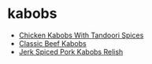 # kabobs

 * [Chicken Kabobs With Tandoori Spices](index/c/chicken-kabobs-with-tandoori-spices.json)
 * [Classic Beef Kabobs](index/c/classic-beef-kabobs.json)
 * [Jerk Spiced Pork Kabobs Relish](index/j/jerk-spiced-pork-kabobs-relish.json)
